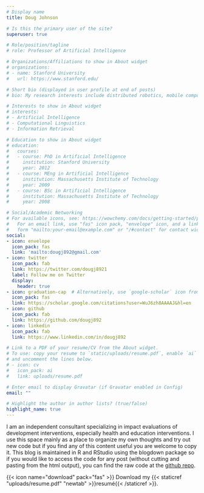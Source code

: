 ```yaml
---
# Display name
title: Doug Johnson

# Is this the primary user of the site?
superuser: true

# Role/position/tagline
# role: Professor of Artificial Intelligence

# Organizations/Affiliations to show in About widget
# organizations:
# - name: Stanford University
#   url: https://www.stanford.edu/

# Short bio (displayed in user profile at end of posts)
# bio: My research interests include distributed robotics, mobile computing and programmable matter.

# Interests to show in About widget
# interests:
# - Artificial Intelligence
# - Computational Linguistics
# - Information Retrieval

# Education to show in About widget
# education:
#   courses:
#   - course: PhD in Artificial Intelligence
#     institution: Stanford University
#     year: 2012
#   - course: MEng in Artificial Intelligence
#     institution: Massachusetts Institute of Technology
#     year: 2009
#   - course: BSc in Artificial Intelligence
#     institution: Massachusetts Institute of Technology
#     year: 2008

# Social/Academic Networking
# For available icons, see: https://wowchemy.com/docs/getting-started/page-builder/#icons
#   For an email link, use "fas" icon pack, "envelope" icon, and a link in the
#   form "mailto:your-email@example.com" or "/#contact" for contact widget.
social:
- icon: envelope
  icon_pack: fas
  link: 'mailto:dougj892@gmail.com'
- icon: twitter
  icon_pack: fab
  link: https://twitter.com/dougj8921
  label: Follow me on Twitter
  display:
    header: true
- icon: graduation-cap  # Alternatively, use `google-scholar` icon from `ai` icon pack
  icon_pack: fas
  link: https://scholar.google.com/citations?user=WuJ6zh8AAAAJ&hl=en
- icon: github
  icon_pack: fab
  link: https://github.com/dougj892
- icon: linkedin
  icon_pack: fab
  link: https://www.linkedin.com/in/dougj892

# Link to a PDF of your resume/CV from the About widget.
# To use: copy your resume to `static/uploads/resume.pdf`, enable `ai` icons in `params.toml`,
# and uncomment the lines below.
# - icon: cv
#   icon_pack: ai
#   link: uploads/resume.pdf

# Enter email to display Gravatar (if Gravatar enabled in Config)
email: ""

# Highlight the author in author lists? (true/false)
highlight_name: true
---
```


I am an independent consultant specializing in impact evaluations of development interventions, especially health and education interventions. I use this space mainly as a place to organize my own thoughts and try out new code but if you find any of this content useful you are welcome to copy it. This blog is maintained in R and RStudio using the blogdown package so if you would like to access the code for any post (without cutting and pasting from the html output), you can find the raw code at the [github repo](https://github.com/dougj892/personal_blog2).

{{< icon name="download" pack="fas" >}} Download my {{< staticref "uploads/resume.pdf" "newtab" >}}resumé{{< /staticref >}}.
